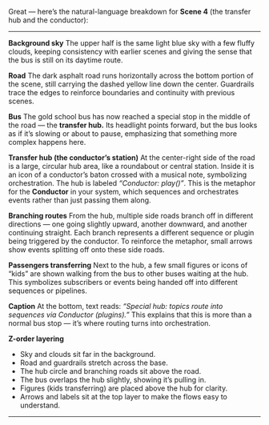 Great — here’s the natural-language breakdown for **Scene 4** (the transfer hub and the conductor):

---

**Background sky**
The upper half is the same light blue sky with a few fluffy clouds, keeping consistency with earlier scenes and giving the sense that the bus is still on its daytime route.

**Road**
The dark asphalt road runs horizontally across the bottom portion of the scene, still carrying the dashed yellow line down the center. Guardrails trace the edges to reinforce boundaries and continuity with previous scenes.

**Bus**
The gold school bus has now reached a special stop in the middle of the road — the **transfer hub.** Its headlight points forward, but the bus looks as if it’s slowing or about to pause, emphasizing that something more complex happens here.

**Transfer hub (the conductor’s station)**
At the center-right side of the road is a large, circular hub area, like a roundabout or central station. Inside it is an icon of a conductor’s baton crossed with a musical note, symbolizing orchestration. The hub is labeled *“Conductor: play()”*. This is the metaphor for the **Conductor** in your system, which sequences and orchestrates events rather than just passing them along.

**Branching routes**
From the hub, multiple side roads branch off in different directions — one going slightly upward, another downward, and another continuing straight. Each branch represents a different sequence or plugin being triggered by the conductor. To reinforce the metaphor, small arrows show events splitting off onto these side roads.

**Passengers transferring**
Next to the hub, a few small figures or icons of “kids” are shown walking from the bus to other buses waiting at the hub. This symbolizes subscribers or events being handed off into different sequences or pipelines.

**Caption**
At the bottom, text reads: *“Special hub: topics route into sequences via Conductor (plugins).”* This explains that this is more than a normal bus stop — it’s where routing turns into orchestration.

**Z-order layering**

* Sky and clouds sit far in the background.
* Road and guardrails stretch across the base.
* The hub circle and branching roads sit above the road.
* The bus overlaps the hub slightly, showing it’s pulling in.
* Figures (kids transferring) are placed above the hub for clarity.
* Arrows and labels sit at the top layer to make the flows easy to understand.

---
